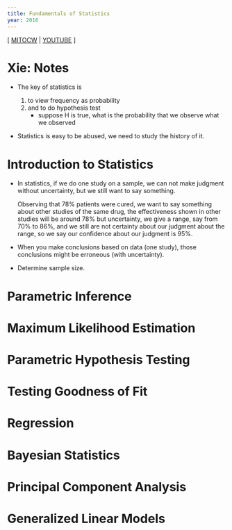```yaml
---
title: Fundamentals of Statistics
year: 2016
---
```


[ [MITOCW](https://ocw.mit.edu/courses/18-650-statistics-for-applications-fall-2016)
| [YOUTUBE](https://www.youtube.com/playlist?list=PLUl4u3cNGP60uVBMaoNERc6knT_MgPKS0) ]

# Xie: Notes

- The key of statistics is

  1. to view frequency as probability
  2. and to do hypothesis test
     - suppose H is true, what is the probability that
       we observe what we observed

- Statistics is easy to be abused,
  we need to study the history of it.

# Introduction to Statistics

- In statistics, if we do one study on a sample,
  we can not make judgment without uncertainty,
  but we still want to say something.

  Observing that 78% patients were cured,
  we want to say something about other studies of the same drug,
  the effectiveness shown in other studies will be around 78%
  but uncertainty, we give a range, say from 70% to 86%,
  and we still are not certainty about our judgment about the range,
  so we say our confidence about our judgment is 95%.

- When you make conclusions based on data (one study),
  those conclusions might be erroneous (with uncertainty).

- Determine sample size.

# Parametric Inference

# Maximum Likelihood Estimation

# Parametric Hypothesis Testing

# Testing Goodness of Fit

# Regression

# Bayesian Statistics

# Principal Component Analysis

# Generalized Linear Models
